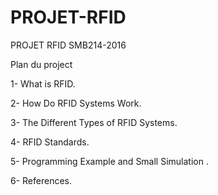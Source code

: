 # PROJET-RFID
PROJET RFID SMB214-2016

 Plan du project

 1- What is RFID.

 2- How Do RFID Systems Work.

 3- The Different Types of RFID Systems.

 4- RFID Standards.

 5- Programming Example and Small Simulation .
 
 6- References.
